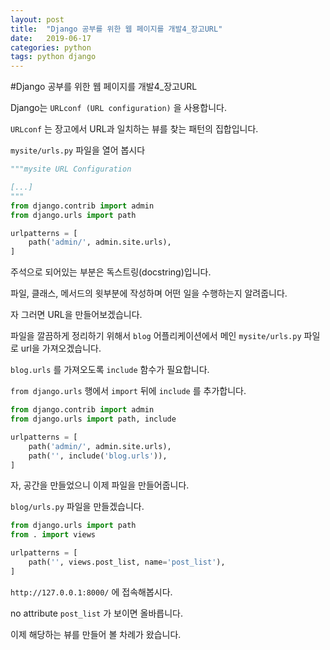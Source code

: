 ```yaml
---
layout: post
title:  "Django 공부를 위한 웹 페이지를 개발4_장고URL"
date:   2019-06-17
categories: python
tags: python django
---
```

#Django 공부를 위한 웹 페이지를 개발4_장고URL

Django는 `URLconf (URL configuration)` 을 사용합니다.


`URLconf` 는 장고에서 URL과 일치하는 뷰를 찾는 패턴의 집합입니다.

`mysite/urls.py` 파일을 열어 봅시다

```python
"""mysite URL Configuration

[...]
"""
from django.contrib import admin
from django.urls import path

urlpatterns = [
    path('admin/', admin.site.urls),
]
```
주석으로 되어있는 부분은 독스트링(docstring)입니다.

파일, 클래스, 메서드의 윗부분에 작성하며 어떤 일을 수행하는지 알려줍니다.

자 그러면 URL을 만들어보겠습니다.

파일을 깔끔하게 정리하기 위해서 `blog` 어플리케이션에서 메인 `mysite/urls.py` 파일로 url을 가져오겠습니다.

`blog.urls` 를 가져오도록 `include` 함수가 필요합니다.

`from django.urls` 행에서 `import` 뒤에 `include` 를 추가합니다.

```python
from django.contrib import admin
from django.urls import path, include

urlpatterns = [
    path('admin/', admin.site.urls),
    path('', include('blog.urls')),
]
```
자, 공간을 만들었으니 이제 파일을 만들어줍니다.

`blog/urls.py` 파일을 만들겠습니다.

```python
from django.urls import path
from . import views

urlpatterns = [
    path('', views.post_list, name='post_list'),
]
```

`http://127.0.0.1:8000/` 에 접속해봅시다.

no attribute `post_list` 가 보이면 올바릅니다.

이제 해당하는 뷰를 만들어 볼 차례가 왔습니다.






